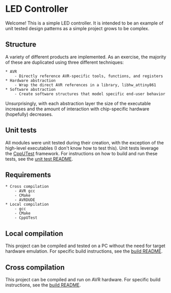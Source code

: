 # LED Controller
Welcome! This is a simple LED controller.
It is intended to be an example of unit tested design patterns as a simple project grows to be complex.


## Structure
A variety of different products are implemented. As an exercise, the majority of these are duplicated using three different techniques:

    * AVR
        - Directly reference AVR-specific tools, functions, and registers
    * Hardware abstraction
        - Wrap the direct AVR references in a library, libhw_attiny861
    * Software abstraction
        - Create software structures that model specific end-user behavior

Unsurprisingly, with each abstraction layer the size of the executable increases and the amount of interaction with chip-specific hardware (hopefully) decreases.


## Unit tests
All modules were unit tested during their creation, with the exception of the high-level executables (I don't know how to test this).
Unit tests leverage the [CppUTest](http://cpputest.github.io/) framework.
For instructions on how to build and run these tests, see the [unit test README](README_unit_tests).


## Requirements

    * Cross compilation
        - AVR gcc
        - CMake
        - AVRDUDE
    * Local compilation
        - gcc
        - CMake
        - CppUTest


## Local compilation
This project can be compiled and tested on a PC without the need for target hardware emulation.
For specific build instructions, see the [build README](README_build.md).


## Cross compilation
This project can be compiled and run on AVR hardware.
For specific build instructions, see the [build README](README_build.md).
